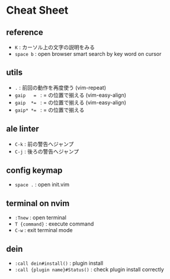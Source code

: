 # Cheat Sheet


## reference

- `K`  :  カーソル上の文字の説明をみる
- `space b`  :  open browser smart search by key word on cursor


## utils

- `.`  :  前回の動作を再度使う (vim-repeat)
- `gaip   = `  : = の位置で揃える (vim-easy-align)
- `gaip  *= `  : = の位置で揃える (vim-easy-align)
- `gaip* *= `  : = の位置で揃える


## ale linter

- `C-k`  :  前の警告へジャンプ
- `C-j`  :  後ろの警告へジャンプ


## config keymap

- `space .`  :  open init.vim


## terminal on nvim

- `:Tnew`        :  open terminal
- `T {command}`  :  execute command
- `C-w`          :  exit terminal mode


## dein 

- `:call dein#install()`  :  plugin install
- `:call {plugin name}#Status()`  : check plugin install correctly 

